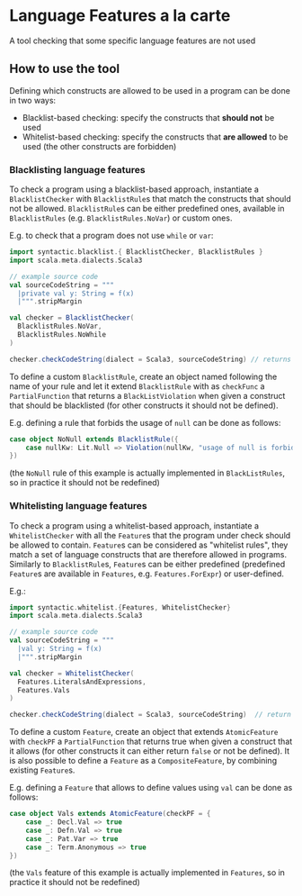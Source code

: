 # Language Features a la carte

A tool checking that some specific language features are not used

## How to use the tool
Defining which constructs are allowed to be used in a program can be done in two ways:
* Blacklist-based checking: specify the constructs that <b>should not</b> be used
* Whitelist-based checking: specify the constructs that <b>are allowed</b> to be used (the other constructs are forbidden)

### Blacklisting language features
To check a program using a blacklist-based approach, instantiate a `BlacklistChecker` with
`BlacklistRule`s that match the constructs that should not be allowed.
`BlacklistRule`s can be either predefined ones, available in `BlacklistRules` (e.g.
`BlacklistRules.NoVar`) or custom ones.

E.g. to check that a program does not use `while` or `var`:
```Scala
import syntactic.blacklist.{ BlacklistChecker, BlacklistRules }
import scala.meta.dialects.Scala3

// example source code
val sourceCodeString = """
  |private val y: String = f(x)
  |""".stripMargin

val checker = BlacklistChecker(
  BlacklistRules.NoVar,
  BlacklistRules.NoWhile
)

checker.checkCodeString(dialect = Scala3, sourceCodeString) // returns Valid
```

To define a custom `BlacklistRule`, create an
object named following the name of your rule and let it extend `BlacklistRule` with as `checkFunc`
a `PartialFunction` that returns a `BlackListViolation` when given a construct that should be blacklisted (for
other constructs it should not be defined).

E.g. defining a rule that forbids the usage of `null` can be done as follows:
```Scala
case object NoNull extends BlacklistRule({
    case nullKw: Lit.Null => Violation(nullKw, "usage of null is forbidden")
})
```
(the `NoNull` rule of this example is actually implemented in `BlackListRules`, so in practice it should not
be redefined)

### Whitelisting language features
To check a program using a whitelist-based approach, instantiate a `WhitelistChecker` with all the
`Feature`s that the program under check should be allowed to contain. `Feature`s can be considered as
"whitelist rules", they match a set of language constructs that are therefore allowed in programs.
Similarly to `BlacklistRule`s, `Feature`s can be either predefined (predefined `Feature`s are available
in `Features`, e.g. `Features.ForExpr`) or user-defined.

E.g.:
```Scala
import syntactic.whitelist.{Features, WhitelistChecker}
import scala.meta.dialects.Scala3

// example source code
val sourceCodeString = """
  |val y: String = f(x)
  |""".stripMargin

val checker = WhitelistChecker(
  Features.LiteralsAndExpressions,
  Features.Vals
)

checker.checkCodeString(dialect = Scala3, sourceCodeString)  // return Valid

```

To define a custom `Feature`, create an object that
extends `AtomicFeature` with `checkPF` a `PartialFunction` that returns true when given a construct
that it allows (for other constructs it can either return `false` or not be defined). It is also
possible to define a `Feature` as a `CompositeFeature`, by combining existing `Feature`s.

E.g. defining a `Feature` that allows to define values using `val` can be done as follows:
```Scala
case object Vals extends AtomicFeature(checkPF = {
    case _: Decl.Val => true
    case _: Defn.Val => true
    case _: Pat.Var => true
    case _: Term.Anonymous => true
})
```
(the `Vals` feature of this example is actually implemented in `Features`, so in practice
it should not be redefined)

